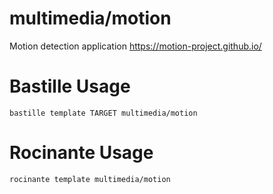 # multimedia/motion
Motion detection application
https://motion-project.github.io/

# Bastille Usage
```shell
bastille template TARGET multimedia/motion
```

# Rocinante Usage
```shell
rocinante template multimedia/motion
```
